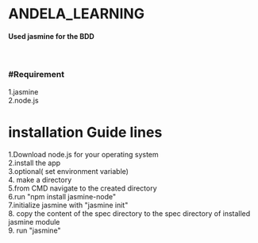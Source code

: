 # ANDELA_LEARNING

<h4> Used jasmine for the BDD </h4><br>
<h3>#Requirement</h3>
1.jasmine<br>
2.node.js<br>

# installation Guide lines
1.Download node.js for your operating system <br>
2.install the app <br>
3.optional( set environment variable)<br>
4. make a directory <br>
5.from CMD navigate to the created directory<br>
6.run "npm install jasmine-node" <br>
7.initialize jasmine with "jasmine init"<br>
8. copy the content of the spec directory to the spec directory of installed jasmine module<br>
9. run "jasmine"<br>






